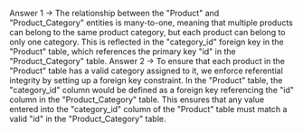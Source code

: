 Answer 1 -> The relationship between the "Product" and "Product_Category" entities is many-to-one, meaning that multiple products can belong to the same product category, but each product can belong to only one category. This is reflected in the "category_id" foreign key in the "Product" table, which references the primary key "id" in the "Product_Category" table.
Answer 2 -> To ensure that each product in the "Product" table has a valid category assigned to it, we enforce referential integrity by setting up a foreign key constraint. In the "Product" table, the "category_id" column would be defined as a foreign key referencing the "id" column in the "Product_Category" table. This ensures that any value entered into the "category_id" column of the "Product" table must match a valid "id" in the "Product_Category" table.
